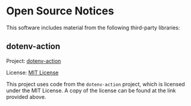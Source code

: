 # Open Source Notices

This software includes material from the following third-party libraries:

## dotenv-action

Project: [dotenv-action](https://github.com/falti/dotenv-action)

License: [MIT License](https://github.com/falti/dotenv-action/blob/main/LICENSE)

This project uses code from the `dotenv-action` project, which is licensed under the MIT License. A copy of the license can be found at the link provided above.